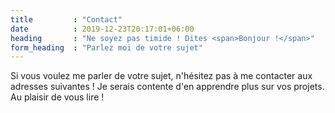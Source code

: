 ```yaml
---
title         : "Contact"
date          : 2019-12-23T20:17:01+06:00
heading       : "Ne soyez pas timide ! Dites <span>Bonjour !</span>"
form_heading  : "Parlez moi de votre sujet"
---
```


Si vous voulez me parler de votre sujet, n'hésitez pas à me contacter aux adresses suivantes ! 
Je serais contente d'en apprendre plus sur vos projets. Au plaisir de vous lire !